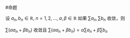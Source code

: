 #命题 

设 $a_{n},b_{n}\in \mathbb{R},\;n=1,2,\dots,\;a,\beta \in \mathbb{R}$ 如果 $\sum a_{n},\sum b_{n}$ 收敛，则

$\sum(\alpha a_{n}+\beta b_{n})$ 收敛且 $\sum(\alpha a_{n}+\beta b_{n})=\alpha\sum a_{n}+\beta\sum b_{n}$

